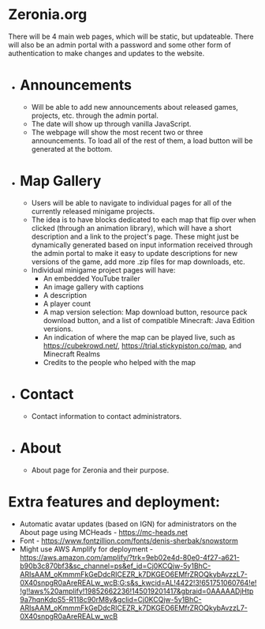 # Zeronia.org

There will be 4 main web pages, which will be static, but updateable. There will also be an admin portal with a password and some other form of authentication to make changes and updates to the website.

- # Announcements
  * Will be able to add new announcements about released games, projects, etc. through the admin portal.
  * The date will show up through vanilla JavaScript.
  * The webpage will show the most recent two or three announcements. To load all of the rest of them, a load button will be generated at the bottom.

- # Map Gallery
  * Users will be able to navigate to individual pages for all of the currently released minigame projects.
  - The idea is to have blocks dedicated to each map that flip over when clicked (through an animation library), which will have a short description and a link to the project's page. These might just be dynamically generated based on input information received through the admin portal to make it easy to update descriptions for new versions of the game, add more .zip files for map downloads, etc.
  - Individual minigame project pages will have:
    - An embedded YouTube trailer
    - An image gallery with captions
    - A description
    - A player count
    - A map version selection: Map download button, resource pack download button, and a list of compatible Minecraft: Java Edition versions.
    - An indication of where the map can be played live, such as https://cubekrowd.net/, https://trial.stickypiston.co/map, and Minecraft Realms
    - Credits to the people who helped with the map
   
- # Contact
  * Contact information to contact administrators.
- # About
  * About page for Zeronia and their purpose.
 
# Extra features and deployment:
- Automatic avatar updates (based on IGN) for administrators on the About page using MCHeads - https://mc-heads.net
- Font - https://www.fontzillion.com/fonts/denis-sherbak/snowstorm
- Might use AWS Amplify for deployment - https://aws.amazon.com/amplify/?trk=9eb02e4d-80e0-4f27-a621-b90b3c870bf3&sc_channel=ps&ef_id=Cj0KCQjw-5y1BhC-ARIsAAM_oKmmmFkGeDdcRICEZR_k7DKGEO6EMfrZROQkybAvzzL7-0X40snpgR0aAreREALw_wcB:G:s&s_kwcid=AL!4422!3!651751060764!e!!g!!aws%20amplify!19852662236!145019201417&gbraid=0AAAAADjHtp9a7hqnKdpS5-R118c90rM8y&gclid=Cj0KCQjw-5y1BhC-ARIsAAM_oKmmmFkGeDdcRICEZR_k7DKGEO6EMfrZROQkybAvzzL7-0X40snpgR0aAreREALw_wcB